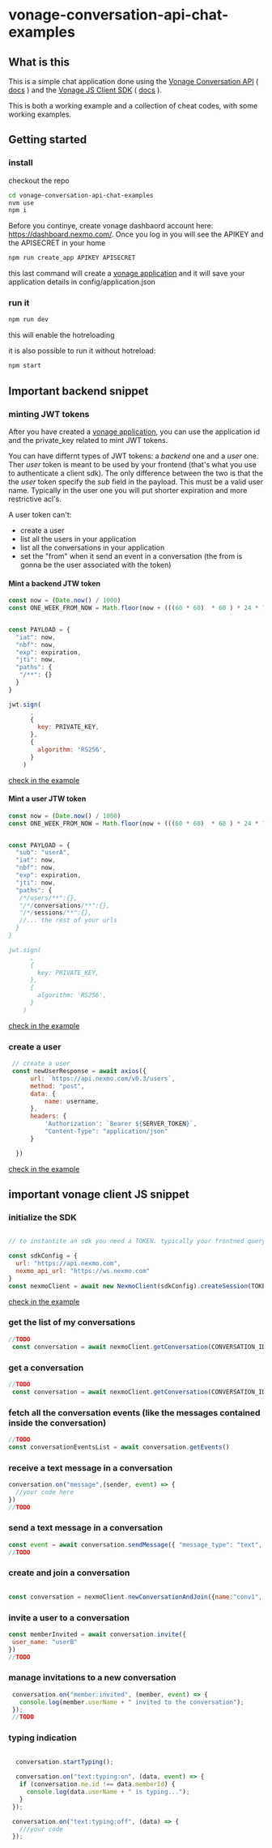 # vonage-conversation-api-chat-examples


## What is this

This is a simple chat application done using the [Vonage Conversation API](https://developer.vonage.com/conversation/overview) ( [docs](https://developer.vonage.com/api/conversation) ) and the [Vonage JS Client SDK](https://developer.vonage.com/client-sdk/in-app-voice/overview) ( [docs](https://developer.vonage.com/sdk/stitch/javascript/NexmoClient.html) ).

This is both a working example and a collection of cheat codes, with some working examples.

## Getting started

### install

checkout the repo

```bash
cd vonage-conversation-api-chat-examples
nvm use
npm i
```

Before you continye, create vonage dashbaord account here: https://dashboard.nexmo.com/. 
Once you log in you will see the APIKEY and the APISECRET in your home


```bash 
npm run create_app APIKEY APISECRET
```

this last command will create a [vonage application](https://developer.vonage.com/application/overview)
and it will save your application details in config/application.json


### run it

```bash 
npm run dev
```

this will enable the hotreloading

it is also possible to run it without hotreload: 

```bash 
npm start
```


## Important backend snippet

### minting JWT tokens

After you have created a [vonage application](https://developer.vonage.com/application/overview), you can use the application id and the private_key related to mint JWT tokens.  

You can have differnt types of JWT tokens: a *backend* one and a *user* one.  
Ther *user* token is meant to be used by your frontend (that's what you use to authenticate a client sdk). 
The only difference between the two is that the the *user* token specify the *sub* field in the payload. 
This must be a valid user name.
Typically in the user one you will put shorter expiration and more restrictive acl's.

A user token can't:
 - create a user
 - list all the users in your application
 - list all the conversations in your application
 - set the "from" when it send an event in a conversation (the from is  gonna be the user associated with the token)


#### Mint a backend JTW token

```js
const now = (Date.now() / 1000) 
const ONE_WEEK_FROM_NOW = Math.floor(now + (((60 * 60)  * 60 ) * 24 * 7))


const PAYLOAD = {
  "iat": now,
  "nbf": now,
  "exp": expiration,
  "jti": now,
  "paths": {
   "/**": {}
  }
}

jwt.sign(
      ,
      {
        key: PRIVATE_KEY,
      },
      {
        algorithm: 'RS256',
      }
    )
```

[check in the example](https://github.com/jurgob/vonage-conversation-api-chat-examples/blob/main/src/server.js#L39)

#### Mint a user JTW token

```js
const now = (Date.now() / 1000) 
const ONE_WEEK_FROM_NOW = Math.floor(now + (((60 * 60)  * 60 ) * 24 * 7))


const PAYLOAD = {
  "sub": "userA",
  "iat": now,
  "nbf": now,
  "exp": expiration,
  "jti": now,
  "paths": {
   /*/users/**":{},
   "/*/conversations/**":{},
   "/*/sessions/**":{},
   //... the rest of your urls
  }
}

jwt.sign(
      ,
      {
        key: PRIVATE_KEY,
      },
      {
        algorithm: 'RS256',
      }
    )
```

[check in the example](https://github.com/jurgob/vonage-conversation-api-chat-examples/blob/main/src/server.js#L49)







### create a user
```js
 // create a user
 const newUserResponse = await axios({
      url: `https://api.nexmo.com/v0.3/users`,
      method: "post",
      data: {
          name: username,
      },
      headers: {
          'Authorization': `Bearer ${SERVER_TOKEN}`,
          "Content-Type": "application/json"
      }

  })
```
[check in the example](https://github.com/jurgob/vonage-conversation-api-chat-examples/blob/main/src/server.js#L118)

## important vonage client JS snippet

### initialize the SDK

```js

// to instantite an sdk you need a TOKEN. typically your frontned query your backedn to fetch it. 

const sdkConfig = {
  url: "https://api.nexmo.com",
  nexmo_api_url: "https://ws.nexmo.com"
}
const nexmoClient = await new NexmoClient(sdkConfig).createSession(TOKEN)

```
[check in the example](https://github.com/jurgob/vonage-conversation-api-chat-examples/blob/main/public/chat.html#L38)


### get the list of my conversations

```js
//TODO
 const conversation = await nexmoClient.getConversation(CONVERSATION_ID);

```


### get a conversation

```js
//TODO
 const conversation = await nexmoClient.getConversation(CONVERSATION_ID);

```

### fetch all the conversation events (like the messages contained inside the conversation)

```js
//TODO
const conversationEventsList = await conversation.getEvents()
```

### receive a text message in a conversation

```js
conversation.on("message",(sender, event) => {
  //your code here
})
//TODO

```

### send a text message in a conversation

```js
const event = await conversation.sendMessage({ "message_type": "text", "text": messageTextarea.value })
//TODO

```


### create and join a conversation

```js

const conversation = nexmoClient.newConversationAndJoin({name:"conv1", display_name: "My Group Chat" })

```





### invite a user to a conversation

```js
const memberInvited = await conversation.invite({
 user_name: "userB"
})
//TODO

```

### manage invitations to a new conversation

```js
 conversation.on("member:invited", (member, event) => {
   console.log(member.userName + " invited to the conversation");
 });
 //TODO

```


### typing indication

```js

  conversation.startTyping();
  
  conversation.on("text:typing:on", (data, event) => {
   if (conversation.me.id !== data.memberId) {
     console.log(data.userName + " is typing...");
   }
 });

 conversation.on("text:typing:off", (data) => {
   ///your code
 });


```


